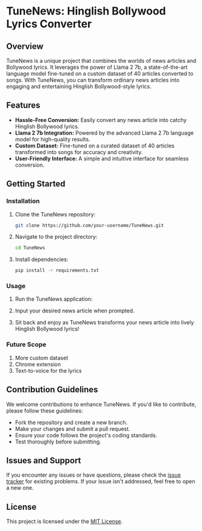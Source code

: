 # TuneNews: Hinglish Bollywood Lyrics Converter

## Overview

TuneNews is a unique project that combines the worlds of news articles and Bollywood lyrics. It leverages the power of Llama 2 7b, a state-of-the-art language model fine-tuned on a custom dataset of 40 articles converted to songs. With TuneNews, you can transform ordinary news articles into engaging and entertaining Hinglish Bollywood-style lyrics.

## Features

- **Hassle-Free Conversion:** Easily convert any news article into catchy Hinglish Bollywood lyrics.
- **Llama 2 7b Integration:** Powered by the advanced Llama 2 7b language model for high-quality results.
- **Custom Dataset:** Fine-tuned on a curated dataset of 40 articles transformed into songs for accuracy and creativity.
- **User-Friendly Interface:** A simple and intuitive interface for seamless conversion.

## Getting Started

### Installation

1. Clone the TuneNews repository:

   ```bash
   git clone https://github.com/your-username/TuneNews.git
   ```

2. Navigate to the project directory:

   ```bash
   cd TuneNews
   ```

3. Install dependencies:

   ```bash
   pip install -r requirements.txt
   ```

### Usage

1. Run the TuneNews application:

2. Input your desired news article when prompted.

3. Sit back and enjoy as TuneNews transforms your news article into lively Hinglish Bollywood lyrics!

### Future Scope
1. More custom dataset  
2. Chrome extension  
3. Text-to-voice for the lyrics  

## Contribution Guidelines

We welcome contributions to enhance TuneNews. If you'd like to contribute, please follow these guidelines:

- Fork the repository and create a new branch.
- Make your changes and submit a pull request.
- Ensure your code follows the project's coding standards.
- Test thoroughly before submitting.

## Issues and Support

If you encounter any issues or have questions, please check the [issue tracker](https://github.com/your-username/TuneNews/issues) for existing problems. If your issue isn't addressed, feel free to open a new one.

## License

This project is licensed under the [MIT License](LICENSE).
